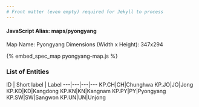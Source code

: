 ```yaml
---
# Front matter (even empty) required for Jekyll to process
---
```


#### JavaScript Alias: maps/pyongyang

Map Name: Pyongyang
Dimensions (Width x Height): 347x294



{% embed_spec_map pyongyang-map.js %}

### List of Entities

ID | Short label | Label
---|---|---|---
KP.CH|CH|Chunghwa
KP.JO|JO|Jong
KP.KD|KD|Kangdong
KP.KN|KN|Kangnam
KP.PY|PY|Pyongyang
KP.SW|SW|Sangwon
KP.UN|UN|Unjong

